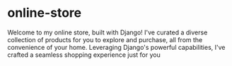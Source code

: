 # online-store
Welcome to my online store, built with Django! I've curated a diverse collection of products for you to explore and purchase, all from the convenience of your home. Leveraging Django's powerful capabilities, I've crafted a seamless shopping experience just for you
